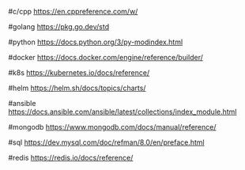 #c/cpp
https://en.cppreference.com/w/

#golang
https://pkg.go.dev/std

#python
https://docs.python.org/3/py-modindex.html

#docker
https://docs.docker.com/engine/reference/builder/

#k8s
https://kubernetes.io/docs/reference/

#helm
https://helm.sh/docs/topics/charts/

#ansible
https://docs.ansible.com/ansible/latest/collections/index_module.html

#mongodb
https://www.mongodb.com/docs/manual/reference/

#sql
https://dev.mysql.com/doc/refman/8.0/en/preface.html

#redis
https://redis.io/docs/reference/

